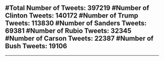 #Total Number of Tweets: 397219 
#Number of Clinton Tweets: 140172
#Number of Trump Tweets: 113830
#Number of Sanders Tweets: 69381
#Number of Rubio Tweets: 32345
#Number of Carson Tweets: 22387
#Number of Bush Tweets: 19106
---
---

